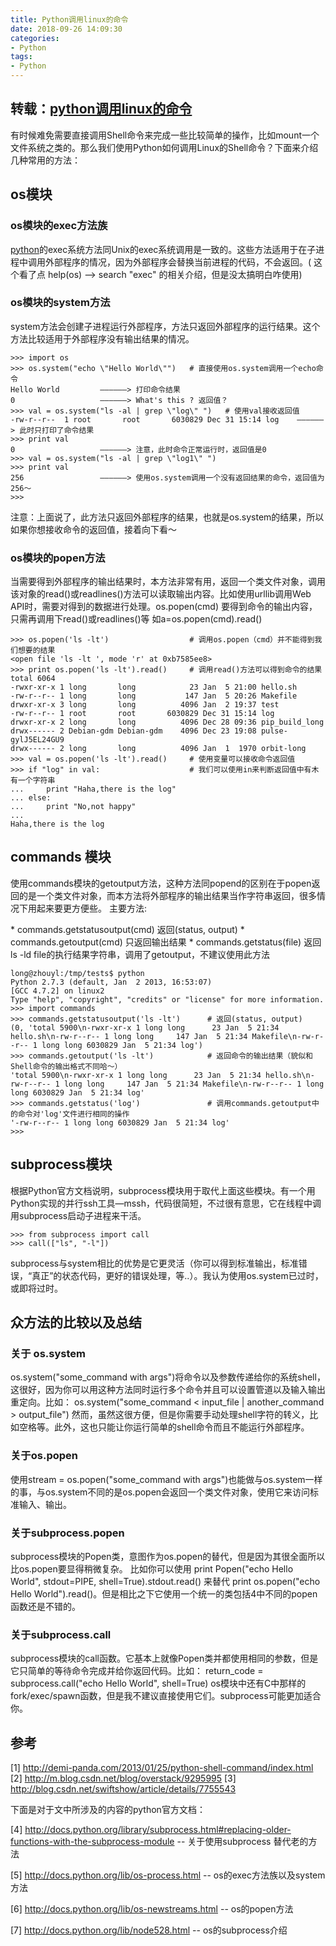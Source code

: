 ```yaml
---
title: Python调用linux的命令
date: 2018-09-26 14:09:30
categories:
- Python
tags:
- Python
---
```


## 转载：[python调用linux的命令](https://www.cnblogs.com/hujq1029/p/7096247.html)

有时候难免需要直接调用Shell命令来完成一些比较简单的操作，比如mount一个文件系统之类的。那么我们使用Python如何调用Linux的Shell命令？下面来介绍几种常用的方法：

<!--more-->

## os模块

### os模块的exec方法族

[python](http://lib.csdn.net/base/python)的exec系统方法同Unix的exec系统调用是一致的。这些方法适用于在子进程中调用外部程序的情况，因为外部程序会替换当前进程的代码，不会返回。( 这个看了点 help(os)  --> search "exec" 的相关介绍，但是没太搞明白咋使用)



### os模块的system方法

system方法会创建子进程运行外部程序，方法只返回外部程序的运行结果。这个方法比较适用于外部程序没有输出结果的情况。 

```
>>> import os  
>>> os.system("echo \"Hello World\"")   # 直接使用os.system调用一个echo命令  
Hello World         ——————> 打印命令结果  
0                   ——————> What's this ? 返回值？  
>>> val = os.system("ls -al | grep \"log\" ")   # 使用val接收返回值  
-rw-r--r--  1 root       root       6030829 Dec 31 15:14 log    ——————> 此时只打印了命令结果  
>>> print val             
0                   ——————> 注意，此时命令正常运行时，返回值是0  
>>> val = os.system("ls -al | grep \"log1\" ")  
>>> print val         
256                 ——————> 使用os.system调用一个没有返回结果的命令，返回值为256～  
>>>   
```


注意：上面说了，此方法只返回外部程序的结果，也就是os.system的结果，所以如果你想接收命令的返回值，接着向下看～



### os模块的popen方法

当需要得到外部程序的输出结果时，本方法非常有用，返回一个类文件对象，调用该对象的read()或readlines()方法可以读取输出内容。比如使用urllib调用Web API时，需要对得到的数据进行处理。os.popen(cmd) 要得到命令的输出内容，只需再调用下read()或readlines()等 如a=os.popen(cmd).read()

```
>>> os.popen('ls -lt')                  # 调用os.popen（cmd）并不能得到我们想要的结果  
<open file 'ls -lt ', mode 'r' at 0xb7585ee8>  
>>> print os.popen('ls -lt').read()     # 调用read()方法可以得到命令的结果  
total 6064  
-rwxr-xr-x 1 long       long            23 Jan  5 21:00 hello.sh  
-rw-r--r-- 1 long       long           147 Jan  5 20:26 Makefile  
drwxr-xr-x 3 long       long          4096 Jan  2 19:37 test  
-rw-r--r-- 1 root       root       6030829 Dec 31 15:14 log  
drwxr-xr-x 2 long       long          4096 Dec 28 09:36 pip_build_long  
drwx------ 2 Debian-gdm Debian-gdm    4096 Dec 23 19:08 pulse-gylJ5EL24GU9  
drwx------ 2 long       long          4096 Jan  1  1970 orbit-long  
>>> val = os.popen('ls -lt').read()     # 使用变量可以接收命令返回值  
>>> if "log" in val:                    # 我们可以使用in来判断返回值中有木有一个字符串  
...     print "Haha,there is the log"  
... else:  
...     print "No,not happy"  
...  
Haha,there is the log  
```



## commands 模块

使用commands模块的getoutput方法，这种方法同popend的区别在于popen返回的是一个类文件对象，而本方法将外部程序的输出结果当作字符串返回，很多情况下用起来要更方便些。
主要方法:  

\*   commands.getstatusoutput(cmd)         返回(status, output)
\*   commands.getoutput(cmd)                   只返回输出结果
\*   commands.getstatus(file)                     返回ls -ld file的执行结果字符串，调用了getoutput，不建议使用此方法

```
long@zhouyl:/tmp/tests$ python  
Python 2.7.3 (default, Jan  2 2013, 16:53:07)   
[GCC 4.7.2] on linux2  
Type "help", "copyright", "credits" or "license" for more information.  
>>> import commands  
>>> commands.getstatusoutput('ls -lt')      # 返回(status, output)  
(0, 'total 5900\n-rwxr-xr-x 1 long long      23 Jan  5 21:34 hello.sh\n-rw-r--r-- 1 long long     147 Jan  5 21:34 Makefile\n-rw-r--r-- 1 long long 6030829 Jan  5 21:34 log')  
>>> commands.getoutput('ls -lt')            # 返回命令的输出结果（貌似和Shell命令的输出格式不同哈～）  
'total 5900\n-rwxr-xr-x 1 long long      23 Jan  5 21:34 hello.sh\n-rw-r--r-- 1 long long     147 Jan  5 21:34 Makefile\n-rw-r--r-- 1 long long 6030829 Jan  5 21:34 log'  
>>> commands.getstatus('log')               # 调用commands.getoutput中的命令对'log'文件进行相同的操作  
'-rw-r--r-- 1 long long 6030829 Jan  5 21:34 log'  
>>>   
```



## subprocess模块


根据Python官方文档说明，subprocess模块用于取代上面这些模块。有一个用Python实现的并行ssh工具—mssh，代码很简短，不过很有意思，它在线程中调用subprocess启动子进程来干活。

```
>>> from subprocess import call  
>>> call(["ls", "-l"]) 
```

subprocess与system相比的优势是它更灵活（你可以得到标准输出，标准错误，“真正”的状态代码，更好的错误处理，等..）。我认为使用os.system已过时，或即将过时。



## 众方法的比较以及总结

### 关于 os.system

os.system("some_command with args")将命令以及参数传递给你的系统shell，这很好，因为你可以用这种方法同时运行多个命令并且可以设置管道以及输入输出重定向。比如：
os.system("some_command < input_file | another_command > output_file")
然而，虽然这很方便，但是你需要手动处理shell字符的转义，比如空格等。此外，这也只能让你运行简单的shell命令而且不能运行外部程序。



### 关于os.popen

使用stream = os.popen("some_command with args")也能做与os.system一样的事，与os.system不同的是os.popen会返回一个类文件对象，使用它来访问标准输入、输出。



### 关于subprocess.popen

subprocess模块的Popen类，意图作为os.popen的替代，但是因为其很全面所以比os.popen要显得稍微复杂。
比如你可以使用  print Popen("echo Hello World", stdout=PIPE, shell=True).stdout.read()  来替代  print os.popen("echo Hello World").read()。但是相比之下它使用一个统一的类包括4中不同的popen函数还是不错的。



### 关于subprocess.call

subprocess模块的call函数。它基本上就像Popen类并都使用相同的参数，但是它只简单的等待命令完成并给你返回代码。比如：
return_code = subprocess.call("echo Hello World", shell=True)
os模块中还有C中那样的fork/exec/spawn函数，但是我不建议直接使用它们。subprocess可能更加适合你。

## 参考
[1] http://demi-panda.com/2013/01/25/python-shell-command/index.html
[2] http://m.blog.csdn.net/blog/overstack/9295995
[3] http://blog.csdn.net/swiftshow/article/details/7755543

下面是对于文中所涉及的内容的python官方文档：

[4] http://docs.python.org/library/subprocess.html#replacing-older-functions-with-the-subprocess-module       -- 关于使用subprocess 替代老的方法

[5] http://docs.python.org/lib/os-process.html     -- os的exec方法族以及system方法

[6] http://docs.python.org/lib/os-newstreams.html    -- os的popen方法

[7] http://docs.python.org/lib/node528.html    -- os的subprocess介绍